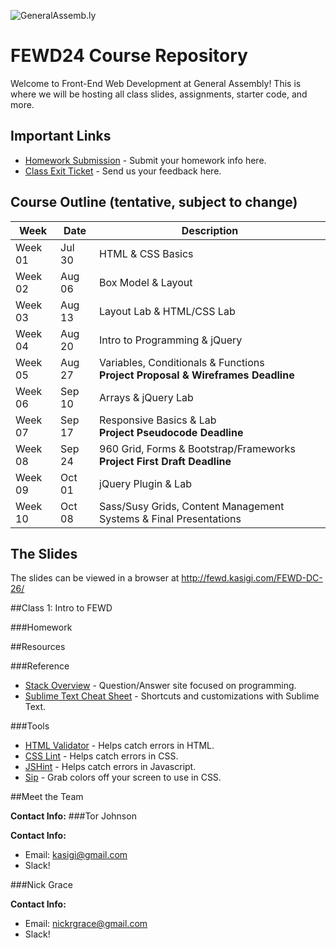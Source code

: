 ![GeneralAssemb.ly](https://github.com/generalassembly/ga-ruby-on-rails-for-devs/raw/master/images/ga.png "GeneralAssemb.ly")

# FEWD24 Course Repository
Welcome to Front-End Web Development at General Assembly! This is where we will be hosting all class slides, assignments, starter code, and more.

## Important Links
* [Homework Submission](http://goo.gl/forms/kKj1YXEsw1) - Submit your homework info here.
* [Class Exit Ticket](https://goo.gl/forms/te18JZWn4qG0RLDP2) - Send us your feedback here.


## Course Outline (tentative, subject to change)
Week | Date | Description
--- | --- | ---
Week 01 | Jul 30 | HTML & CSS Basics
Week 02 | Aug 06 | Box Model & Layout
Week 03 | Aug 13 | Layout Lab & HTML/CSS Lab
Week 04 | Aug 20 | Intro to Programming & jQuery
Week 05 | Aug 27 | Variables, Conditionals & Functions<br/> **Project Proposal & Wireframes Deadline**
Week 06 | Sep 10 | Arrays & jQuery Lab
Week 07 | Sep 17 | Responsive Basics & Lab<br/> **Project Pseudocode Deadline**
Week 08 | Sep 24 | 960 Grid, Forms & Bootstrap/Frameworks<br/> **Project First Draft Deadline**
Week 09 | Oct 01 | jQuery Plugin & Lab
Week 10 | Oct 08 | Sass/Susy Grids, Content Management Systems & Final Presentations |


## The Slides

The slides can be viewed in a browser at http://fewd.kasigi.com/FEWD-DC-26/



##Class 1: Intro to FEWD

###Homework

##Resources

###Reference
* [Stack Overview](http://stackoverflow.com/) - Question/Answer site focused on programming.
* [Sublime Text Cheat Sheet](http://www.cheatography.com/martinprins/cheat-sheets/sublime-text-3-osx/) - Shortcuts and customizations with Sublime Text.

###Tools
* [HTML Validator](http://validator.w3.org/) - Helps catch errors in HTML.
* [CSS Lint](http://www.csslint.net/) - Helps catch errors in CSS.
* [JSHint](http://www.jshint.com/) - Helps catch errors in Javascript.
* [Sip](https://itunes.apple.com/us/app/sip/id507257563?mt=12) - Grab colors off your screen to use in CSS.

##Meet the Team

**Contact Info:**
###Tor Johnson

**Contact Info:**
* Email: [kasigi@gmail.com](mailto:kasigi@gmail.com)
* Slack!

###Nick Grace

**Contact Info:**
* Email: [nickrgrace@gmail.com](mailto:nickrgrace@gmail.com)
* Slack!
